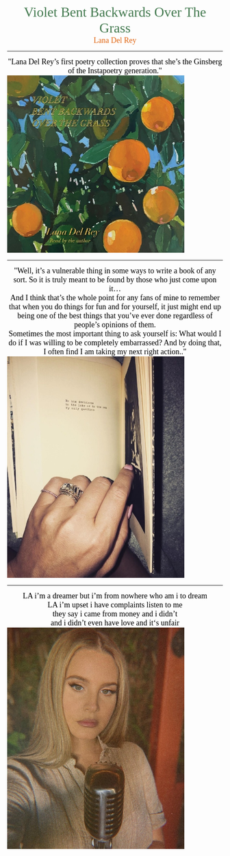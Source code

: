 <center><font face="Philfont" color=#447A50 size=6> Violet Bent Backwards Over The Grass</center></font>

<center><font face="Pacifico"color=#E06613 size=4> Lana Del Rey</center></font>

----


<center><font face="Typical Writer" color=black size=4> "Lana Del Rey’s first poetry collection proves that she’s the Ginsberg of the Instapoetry generation."</center></font>

<img src="2.jpg" style="zoom:60%;" />

----

<center><font face="Typical Writer" color=black size=4> "Well, it’s a vulnerable thing in some ways to write a book of any sort. So it is truly meant to be found by those who just come upon it… <br>And I think that’s the whole point for any fans of mine to remember that when you do things for fun and for yourself, it just might end up being one of the best things that you’ve ever done regardless of people’s opinions of them.<br> Sometimes the most important thing to ask yourself is: What would I do if I was willing to be completely embarrassed? And by doing that, I often find I am taking my next right action.."</center></font>

<img src="3.jpg" style="zoom:60%;" />

----

<center><font face="Typical Writer" color=black size=4> 
LA i’m a dreamer but i’m from nowhere who am i to dream<br>
LA i’m upset i have complaints listen to me<br>
they say i came from money and i didn’t<br>
and i didn’t even have love and it‘s unfair</center></font>
<img src="4.jpg" style="zoom:60%;" />